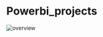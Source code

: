 # Powerbi_projects

![overview](https://user-images.githubusercontent.com/94764266/147798947-8e37c40c-a0ee-4239-b0d0-cd72d44b1c2c.png)
